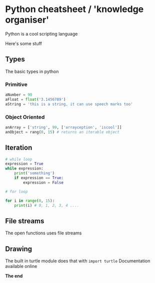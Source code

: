 # Python cheatsheet / 'knowledge organiser'

Python is a cool scripting language

Here's some stuff

## Types
The basic types in python
### Primitive

```python
aNumber = 90
aFloat = float('3.1456789')
aString = 'this is a string, it can use speech marks too'
```

### Object Oriented

```python
anArray = ['string', 99, ['arrayception', 'iscool']]
anObject = rang(0, 15) # returns an iterable object
```

## Iteration

```python
# while loop
expression = True
while expression:
    print('something')
    if expression == True:
        expression = False

# for loop

for i in range(0, 15):
    print(i) # 0, 1, 2, 3, 4 ....

```

## File streams

The open functions uses file streams

## Drawing

The built in turtle module does that with `import turtle`
Documentation available online


**The end**